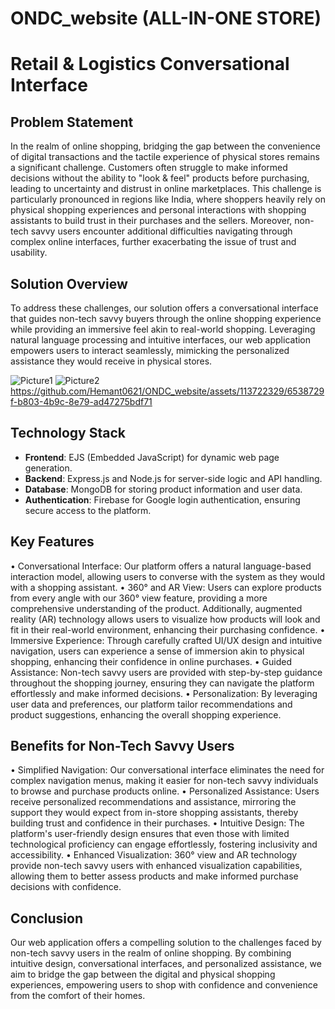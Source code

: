 # ONDC_website (ALL-IN-ONE STORE)

# Retail & Logistics Conversational Interface

## Problem Statement
In the realm of online shopping, bridging the gap between the convenience of digital transactions and the tactile experience of physical stores remains a significant challenge. Customers often struggle to make informed decisions without the ability to "look & feel" products before purchasing, leading to uncertainty and distrust in online marketplaces. This challenge is particularly pronounced in regions like India, where shoppers heavily rely on physical shopping experiences and personal interactions with shopping assistants to build trust in their purchases and the sellers.
Moreover, non-tech savvy users encounter additional difficulties navigating through complex online interfaces, further exacerbating the issue of trust and usability.

## Solution Overview
To address these challenges, our solution offers a conversational interface that guides non-tech savvy buyers through the online shopping experience while providing an immersive feel akin to real-world shopping. Leveraging natural language processing and intuitive interfaces, our web application empowers users to interact seamlessly, mimicking the personalized assistance they would receive in physical stores.

![Picture1](https://github.com/Hemant0621/ONDC_website/assets/113722329/0a7ad104-17f5-491b-89fe-4b6b7a22cb2d)
![Picture2](https://github.com/Hemant0621/ONDC_website/assets/113722329/cbfe2e8c-67f0-47c9-a473-6c6c310cae39)
https://github.com/Hemant0621/ONDC_website/assets/113722329/6538729f-b803-4b9c-8e79-ad47275bdf71

## Technology Stack
- **Frontend**: EJS (Embedded JavaScript) for dynamic web page generation.
- **Backend**: Express.js and Node.js for server-side logic and API handling.
- **Database**: MongoDB for storing product information and user data.
- **Authentication**: Firebase for Google login authentication, ensuring secure access to the platform.

## Key Features
•	Conversational Interface: Our platform offers a natural language-based interaction model, allowing users to converse with the system as they would with a shopping assistant.
•	360° and AR View: Users can explore products from every angle with our 360° view feature, providing a more comprehensive understanding of the product. Additionally, augmented reality (AR) technology allows users to visualize how products will look and fit in their real-world environment, enhancing their purchasing confidence.
•	Immersive Experience: Through carefully crafted UI/UX design and intuitive navigation, users can experience a sense of immersion akin to physical shopping, enhancing their confidence in online purchases.
•	Guided Assistance: Non-tech savvy users are provided with step-by-step guidance throughout the shopping journey, ensuring they can navigate the platform effortlessly and make informed decisions.
•	Personalization: By leveraging user data and preferences, our platform tailor recommendations and product suggestions, enhancing the overall shopping experience.

## Benefits for Non-Tech Savvy Users
•	Simplified Navigation: Our conversational interface eliminates the need for complex navigation menus, making it easier for non-tech savvy individuals to browse and purchase products online.
•	Personalized Assistance: Users receive personalized recommendations and assistance, mirroring the support they would expect from in-store shopping assistants, thereby building trust and confidence in their purchases.
•	Intuitive Design: The platform's user-friendly design ensures that even those with limited technological proficiency can engage effortlessly, fostering inclusivity and accessibility.
•	Enhanced Visualization: 360° view and AR technology provide non-tech savvy users with enhanced visualization capabilities, allowing them to better assess products and make informed purchase decisions with confidence.

## Conclusion
Our web application offers a compelling solution to the challenges faced by non-tech savvy users in the realm of online shopping. By combining intuitive design, conversational interfaces, and personalized assistance, we aim to bridge the gap between the digital and physical shopping experiences, empowering users to shop with confidence and convenience from the comfort of their homes.

